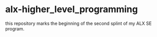 # alx-higher_level_programming
this repository marks the beginning of the second splint of my ALX SE program. 
